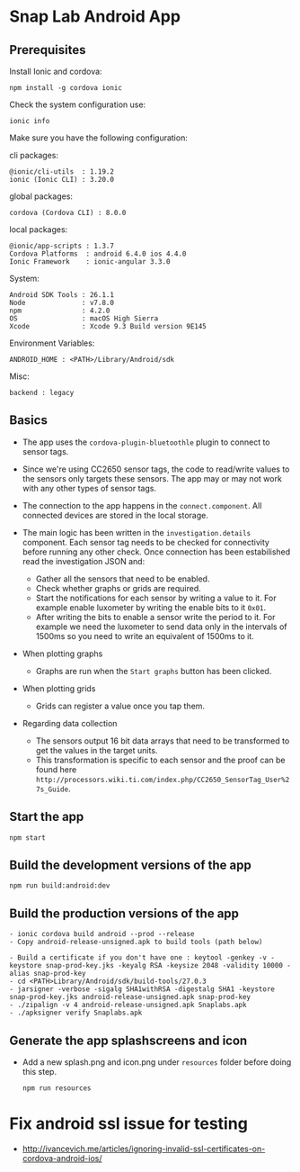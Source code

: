 # Snap Lab Android App

## Prerequisites

Install Ionic and cordova:

    npm install -g cordova ionic

Check the system configuration use:

    ionic info

Make sure you have the following configuration:

cli packages:

    @ionic/cli-utils  : 1.19.2
    ionic (Ionic CLI) : 3.20.0

global packages:

    cordova (Cordova CLI) : 8.0.0

local packages:

    @ionic/app-scripts : 1.3.7
    Cordova Platforms  : android 6.4.0 ios 4.4.0
    Ionic Framework    : ionic-angular 3.3.0

System:

    Android SDK Tools : 26.1.1
    Node              : v7.8.0
    npm               : 4.2.0
    OS                : macOS High Sierra
    Xcode             : Xcode 9.3 Build version 9E145

Environment Variables:

    ANDROID_HOME : <PATH>/Library/Android/sdk

Misc:

    backend : legacy


## Basics

- The app uses the `cordova-plugin-bluetoothle` plugin to  connect to sensor tags.
- Since we're using CC2650 sensor tags, the code to read/write values to the sensors only targets these sensors. The app may or may not work with any other types of sensor tags.
- The connection to the app happens in the `connect.component`. All connected devices are stored in the local storage.
- The main logic has been written in the `investigation.details` component. Each sensor tag needs to be checked for connectivity before running any other check. Once connection has been estabilished read the investigation JSON and:
    - Gather all the sensors that need to be enabled.
    - Check whether graphs or grids are required.
    - Start the notifications for each sensor by writing a value to it. For example enable luxometer by writing the enable bits to it `0x01`.
    - After writing the bits to enable a sensor write the period to it. For example we need the luxometer to send data only in the intervals of 1500ms so you need to write an equivalent of 1500ms to it.
- When plotting graphs
    - Graphs are run when the `Start graphs` button has been clicked.
- When plotting grids
    - Grids can register a value once you tap them.

- Regarding data collection
    - The sensors output 16 bit data arrays that need to be transformed to get the values in the target units.
    - This transformation is specific to each sensor and the proof can be found here `http://processors.wiki.ti.com/index.php/CC2650_SensorTag_User%27s_Guide`.


## Start the app

    npm start

## Build the development versions of the app

    npm run build:android:dev


## Build the production versions of the app

    - ionic cordova build android --prod --release
    - Copy android-release-unsigned.apk to build tools (path below)

    - Build a certificate if you don't have one : keytool -genkey -v -keystore snap-prod-key.jks -keyalg RSA -keysize 2048 -validity 10000 -alias snap-prod-key
    - cd <PATH>Library/Android/sdk/build-tools/27.0.3
    - jarsigner -verbose -sigalg SHA1withRSA -digestalg SHA1 -keystore snap-prod-key.jks android-release-unsigned.apk snap-prod-key
    - ./zipalign -v 4 android-release-unsigned.apk Snaplabs.apk
    - ./apksigner verify Snaplabs.apk


## Generate the app splashscreens and icon

* Add a new splash.png and icon.png under `resources` folder before doing this step.

      npm run resources

# Fix android ssl issue for testing
- http://ivancevich.me/articles/ignoring-invalid-ssl-certificates-on-cordova-android-ios/